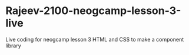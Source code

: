 # Rajeev-2100-neogcamp-lesson-3-live
Live coding for neogcamp lesson 3 HTML and CSS to make a component library 
